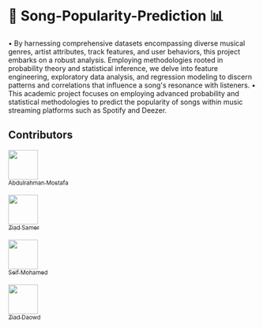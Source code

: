 # 🎵 Song-Popularity-Prediction 📊
• By harnessing comprehensive datasets encompassing diverse musical genres, artist attributes, track features, and user behaviors, this project embarks on a robust analysis. Employing methodologies rooted in probability theory and statistical inference, we delve into feature engineering, exploratory data analysis, and regression modeling to discern patterns and correlations that influence a song's resonance with listeners.
• This academic project focuses on employing advanced probability and statistical methodologies to predict the popularity of songs within music streaming platforms such as Spotify and Deezer.


 ## Contributors
[<img src="https://github.com/Abdulrahman-Mostafa10.png" width="60px;"/><br /><sub>Abdulrahman Mostafa</sub><br/>](https://github.com/Abdelruhman-Mostafa10/)<br/>
[<img src="https://github.com/zizoisprogramming.png" width="60px;"/><br /><sub>Ziad Samer</sub><br/>](https://github.com/zizoisprogramming/) <br/>
[<img src="https://github.com/Seif-abdelbaky.png" width="60px;"/><br /><sub>Seif Mohamed</sub><br/>](https://github.com/Seif-abdelbaky/) <br/>
[<img src="https://github.com/Zeyad-Daowd.png" width="60px;"/><br /><sub>Ziad Daowd</sub><br/>](https://github.com/Zeyad-Daowd/) 
